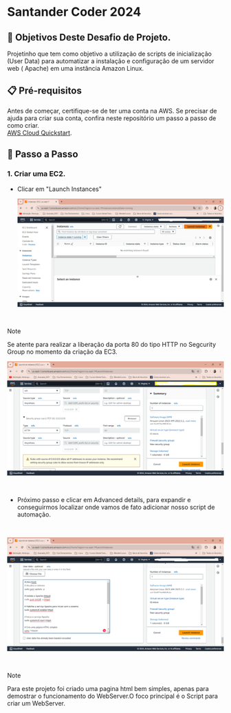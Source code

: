 # Santander Coder 2024

## 🎯 Objetivos Deste Desafio de Projeto.
Projetinho que tem como objetivo a utilização de scripts de inicialização (User Data) para automatizar a instalação e configuração de um servidor web ( Apache) em uma instância Amazon Linux.

## 📋 Pré-requisitos

Antes de começar, certifique-se de ter uma conta na AWS. Se precisar de ajuda para criar sua conta, confira neste repositório um passo a passo de como criar.<br>
 [AWS Cloud Quickstart](https://github.com/digitalinnovationone/aws-cloud-quickstart).

 ## 🚀 Passo a Passo

### 1. Criar uma EC2.

- Clicar em "Launch Instances"
  <br>

  ![image](https://github.com/AdrianoProfileAdsCloud/Santander-Coder-2024/blob/main/Imagens/Criando%20uma%20Ec2.png)

  <br>

 >[!NOTE]
 >Se atente para realizar a liberação da porta 80 do tipo HTTP no Segcurity Group no momento da criação da EC3.
 
 ![image](https://github.com/AdrianoProfileAdsCloud/Santander-Coder-2024/blob/main/Imagens/AdicionarHttpNoSecurityG.png)

 <br>

 - Próximo passo e clicar em Advanced details, para expandir e conseguirmos localizar onde vamos de fato adicionar nosso script de automação.

   <br>
   
![image](https://github.com/AdrianoProfileAdsCloud/Santander-Coder-2024/blob/main/Imagens/UserData.png)

<br>

 >[!NOTE]
 >Para este projeto foi criado uma pagina html bem simples, apenas para demostrar o funcionamento do WebServer.O foco principal é o Script para criar um WebServer.

   
    
